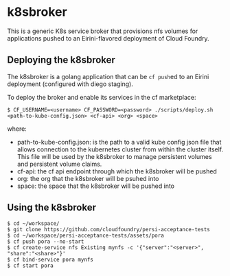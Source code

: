 # k8sbroker

This is a generic K8s service broker that provisions nfs volumes for applications pushed to an Eirini-flavored deployment of Cloud Foundry.

## Deploying the k8sbroker

The k8sbroker is a golang application that can be `cf push`ed to an Eirini deployment (configured with diego staging).

To deploy the broker and enable its services in the cf marketplace:

```
$ CF_USERNAME=<username> CF_PASSWORD=<password> ./scripts/deploy.sh <path-to-kube-config.json> <cf-api> <org> <space>
```

where:
- path-to-kube-config.json: is the path to a valid kube config json file that allows connection to the kubernetes cluster 
  from within the cluster itself.  This file will be used by the k8sbroker to manage persistent volumes and persistent volume claims.
- cf-api: the cf api endpoint through which the k8sbroker will be pushed
- org: the org that the k8sbroker will be psuhed into
- space: the space that the k8sbroker will be pushed into

## Using the k8sbroker

```
$ cd ~/workspace/
$ git clone https://github.com/cloudfoundry/persi-acceptance-tests
$ cd ~/workspace/persi-acceptance-tests/assets/pora
$ cf push pora --no-start
$ cf create-service nfs Existing mynfs -c '{"server":"<server>", "share":"<share>"}'
$ cf bind-service pora mynfs
$ cf start pora
```
